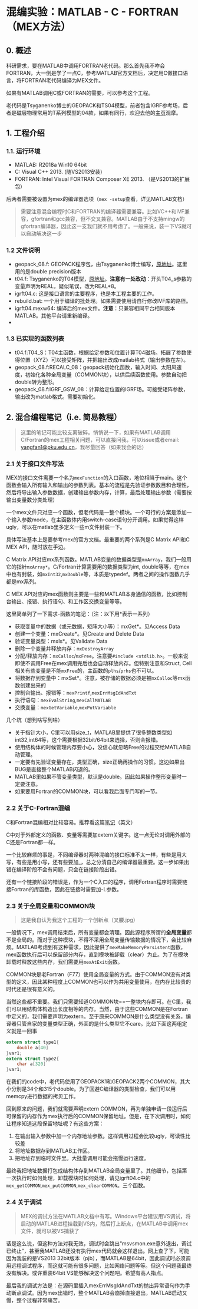 # 混编实验：MATLAB - C - FORTRAN（MEX方法）

## 0. 概述

科研需求，要在MATLAB中调用FORTRAN老代码。那么首先我不咋会FORTRAN，大一倒是学了一点C，参考MATLAB官方文档后，决定用C做接口语言，将FORTRAN老代码编译为MEX文件。

如果有MATLAB调用C或FORTRAN的需要，可以参考这个工程。

老代码是Tsyganenko博士的GEOPACK和TS04模型，前者包含IGRF参考场，后者是磁层物理常用的T系列模型的04款，如果有同行，欢迎去他的[主页](http://geo.phys.spbu.ru/~tsyganenko/modeling.html)观摩。

## 1. 工程介绍

### 1.1. 运行环境

- MATLAB: R2018a Win10 64bit
- C: Visual C++ 2013. (随VS2013安装)
- FORTRAN: Intel Visual FORTRAN Composer XE 2013. （是VS2013的扩展包）

后两者需要被设置为mex的编译器选项（`mex -setup`查看，详见MATLAB文档）

> 需要注意混合编程时C和FORTRAN的编译器需要兼容。比如VC++和IVF兼容，gfortran和gcc兼容，但不交叉兼容。MATLAB由于不支持mingw的gfortran编译器，因此这一支我们就不用考虑了。一般来说，装一下VS就可以自动解决这一步

### 1.2 文件说明

- geopack_08.f: GEOPACK程序包，由Tsyganenko博士编写，[原地址](http://geo.phys.spbu.ru/~tsyganenko/Geopack-2008_dp.for)。这里用的是double precision版本
- t04.f: Tsyganenko的T04模型，[原地址](http://geo.phys.spbu.ru/~tsyganenko/TS04c.html)。**注意有一处改动**：开头T04_s参数的变量声明为REAL，疑似笔误，改为REAL*8。
- igrft04.c: 这是接口语言的主要程序，也是本工程主要的工作。
- rebuild.bat: 一个用于编译的批处理。如果需要使用请自行修改IVF库的路径。
- igrft04.mexw64: 编译后的mex文件。**注意**：只兼容相同平台相同版本MATLAB。其他平台请重新编译。
- 

### 1.3 已实现的函数列表

- t04.f:T04_S：T04主函数，根据给定参数和位置计算T04磁场。拓展了参数使得位置（XYZ）可以接受矩阵，并把输出改成matlab格式（输出参数在左）。
- geopack_08.f:RECALC_08：geopack初始化函数，输入时间、太阳风速度，初始化各种全局变量（COMMON块），以供后续函数使用。参数自动把double转为整形。
- geopack_08.f:IGRF_GSW_08：计算给定位置的IGRF场。可接受矩阵参数，输出改为matlab格式。需要初始化。

## 2. 混合编程笔记（i.e. 简易教程）

> 这里的笔记可能比较支离破碎。悄悄说一下，如果有MATLAB调用C/Fortran的mex工程相关问题，可以直接问我，可以issue或者email: yangfan1@pku.edu.cn，我尽量回答（如果我会的话）

### 2.1 关于接口文件写法

MEX的接口文件需要一个名为`mexFunction`的入口函数，地位相当于main。这个函数会输入所有输入和输出的参数列表。基本的流程是先验证参数数目和合理性，然后将导出输入参数数据，创建输出参数内存，计算，最后处理输出参数（需要按输出变量数分类处理）

一个mex文件只对应一个函数，但老代码是一整个模块。一个可行的方案是添加一个输入参数mode，在主函数体内用switch-case语句分开调用。如果觉得这样ugly，可以在matlab里多定义一些m文件封装一下。

具体写法基本上是要参考mex的官方文档。最重要的两个系列是C Matrix API和C MEX API，随时放在手边。

C Matrix API对应mx系列函数。MATLAB变量的数据类型是`mxArray`，我们一般用它的指针`mxArray*`。C/Fortran计算需要用的数据类型为int, double等等，在mex中也有封装，如`mxInt32`,`mxDouble`等，本质是typedef。两者之间的操作函数几乎都是mx系列。

C MEX API对应的mex函数则主要是一些和MATLAB本身通信的函数，比如控制台输出、报错、执行语句、和工作区交换变量等等。

这里简单列了一下需求-函数的笔记：（注：以下用*表示一系列）

- 获取变量中的数据（或元数据，矩阵大小等）：mxGet*。见Access Data
- 创建一个变量：mxCreate*。见Create and Delete Data
- 验证变量类型：mxIs*。见Validate Data
- 删除一个变量并释放内存：`mxDestroyArray`
- 分配/释放内存：`mxCalloc`/`mxFree`。注意要`#include <stdlib.h>`。一般来说即使不调用Free在mex调用完后也会自动释放内存。但特别注意和Struct, Cell相关有些变量是不能`mxFree`的，主函数的`plhs`/`prhs`也不可以。
- 将数据存到变量中：mxSet*。注意，被存储的数据必须是被`mxCalloc`等mx函数创建出来的
- 控制台输出、报错等：`mexPrintf`,`mexErrMsgIdAndTxt`
- 执行语句：`mexEvalString`,`mexCallMATLAB`
- 交换变量：`mexGetVariable`,`mexPutVariable`

几个坑（想到啥写到啥）

- 关于指针大小，C里可以用size_t，MATLAB里提供了很多整数类型如int32,int64等，这个需要根据32bit/64bit来选择，否则会报错。
- 使用结构体的时候管理内存要小心，没信心就忽略Free的过程交给MATLAB自动管理。
- 一定要有先验证变量存在，类型正确，size正确再操作的习惯。这边如果出BUG是直接整个MATLAB闪退的。
- MATLAB里如果不管变量类型，默认是double。因此如果操作整形变量时一定要注意。
- 如果要用Fortran的COMMON块，可以看我后面专门写的一节。

### 2.2 关于C-Fortran混编

C和Fortran混编相对比较容易。推荐看这篇[笔记](http://www.math.utah.edu/software/c-with-fortran.html)（英文）

C中对于外部定义的函数、变量等需要加extern关键字。这一点无论对调用外部的C还是Fortran都一样。

一个比较麻烦的事是，不同编译器对两种混编的接口标准不太一样，有些是用大写，有些是用小写，还有些要加_，总之分清自己的编译器最重要。这一步如果出错在编译阶段不会有问题，只会在链接阶段出错。

还有一个链接阶段的错误是，作为一个C入口的程序，调用Fortran程序时需要链接Fortran的库函数，因此在链接时需要加-L参数。

### 2.3 关于全局变量和COMMON块

> 这是我自认为我这个工程的一个创新点（叉腰.jpg）

一般情况下，mex调用结束后，所有变量都会清理。因此源程序所谓的**全局变量**都不是全局的。而对于这种模块，不得不采用全局变量传输数据的情况下，会比较麻烦。MATLAB考虑到有这种需求，因此提供了`mexMakeMemoryPersistent`函数，mex函数执行后可以保留部分内存，直到模块被卸载（clear）为止。为了在模块卸载时释放这些内存，我们需要用`mexAtExit`函数。

COMMON块是老Fortran（F77）使用全局变量的方式。由于COMMON没有对类型的定义，因此某种程度上COMMON也可以作为共用变量使用，在内存比较贵的时代还是很有意义的。

当然这些都不重要。我们只需要知道COMMON块==一整块内存即可。在C里，我们可以用结构体构造出长度相等的内存。当然，由于这些COMMON是在Fortran中定义的，我们需要声明为extern。至于原来COMMON是什么类型没有关系，编译器只管自家的变量类型正确，外面的是什么类型它不care。比如下面这两组定义就是一回事

```C
extern struct type1{
    double a[40]
}var1;
extern struct type2{
    char a[320]
}var1;
```

在我们的code中，老代码使用了GEOPACK1和GEOPACK2两个COMMON，其大小分别是34个和315个double。为了回避C编译器的类型检查，我们可以用memcpy进行数据的拷贝工作。

回到原来的问题，我们就需要声明extern COMMON，再为单独申请一段运行后可保留的内存作为mex执行后的COMMON保留地址。但是，在下次调用时，如何让程序知道这段保留地址呢？有这些方案：

1. 在输出输入参数中加一个内存地址参数。这样调用过程会比较ugly，可读性比较差
2. 将地址数据存到MATLAB工作区。
3. 把地址存到临时文件里。大批量调用可能会拖慢运行速度。

最终我把地址数据打包成结构体存到MATLAB全局变量里了。其他细节，包括第一次执行时如何处理，卸载模块时如何处理，请见igrft04.c中的`mex_getCOMMON`,`mex_putCOMMON`,`mex_clearCOMMON`。三个函数。

### 2.4 关于调试

> MEX的调试方法在MATLAB文档中有写。Windows平台建议用VS调试，将启动的MATLAB进程挂载到VS内，然后打上断点，在MATLAB中调用mex文件，就可以被VS捕获了

话是这么说，但这种方法对我无效，调试时会跳出“msvsmon.exe意外退出，调试已终止”，甚至我MATLAB还没有执行mex代码就会这样退出。网上查了下，可能因为我装的是VS2013 32bit版本（pjb），而MATLAB是64bit，因此调试时必须调用远程调试程序，而这就可能有很多问题，比如网络问题等等。但这个问题我最终没有解决。或许重装64bit VS能够解决这个问题吧。希望有高人指点。

最后我的调试方法是：在源码里插入mexErrMsgIdAndTxt的抛出异常语句作为手动断点调试。因为mex出错时，整个MATLAB会崩掉直接退出，MATLAB启动又慢，整个过程非常痛苦。